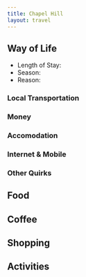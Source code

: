 ```yaml
---
title: Chapel Hill
layout: travel
---
```

## Way of Life
* Length of Stay:
* Season:
* Reason:
### Local Transportation
### Money
### Accomodation
### Internet & Mobile
### Other Quirks
## Food
## Coffee
## Shopping
## Activities
